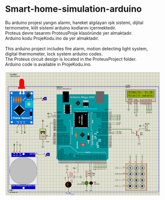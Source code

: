 # Smart-home-simulation-arduino
Bu arduino projesi yangın alarmı, hareket algılayan ışık sistemi, dijital termometre, kilit sistemi arduino kodlarını içermektedir.<br />
Proteus devre tasarımı ProteusProje klasöründe yer almaktadır.<br />
Arduino kodu ProjeKodu.ino da yer almaktadır.<br />
<br />
This arduino project includes fire alarm, motion detecting light system, digital thermometer, lock system arduino codes.<br />
The Proteus circuit design is located in the ProteusProject folder.<br />
Arduino code is available in ProjeKodu.ino.<br />
<br />
![alt text](simss.png)
